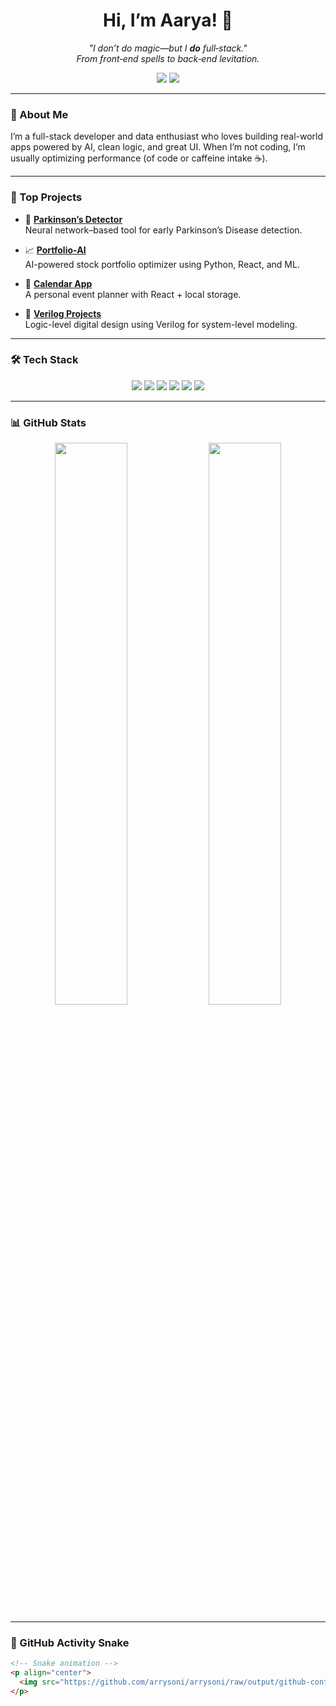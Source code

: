 <h1 align="center">Hi, I’m Aarya! 👋</h1>

<p align="center">
  <em>"I don’t do magic—but I <strong>do</strong> full‑stack."</em><br>
  <em>From front‑end spells to back‑end levitation.</em>
</p>

<p align="center">
  <a href="mailto:aarya19204@gmail.com"><img src="https://img.shields.io/badge/email-%23D14836.svg?&style=for-the-badge&logo=gmail&logoColor=white" /></a>
  <a href="https://www.linkedin.com/in/aaryasoni"><img src="https://img.shields.io/badge/linkedin-%230077B5.svg?&style=for-the-badge&logo=linkedin&logoColor=white" /></a>
</p>

---

### 🧠 About Me

I’m a full-stack developer and data enthusiast who loves building real-world apps powered by AI, clean logic, and great UI. When I’m not coding, I’m usually optimizing performance (of code or caffeine intake ☕).

---

### 🚀 Top Projects

- 🧠 **[Parkinson’s Detector](https://github.com/arrysoni/parkinsons-detector)**  
  Neural network–based tool for early Parkinson’s Disease detection.

- 📈 **[Portfolio‑AI](https://github.com/arrysoni/portfolio-ai)**  
  AI-powered stock portfolio optimizer using Python, React, and ML.

- 📆 **[Calendar App](https://github.com/arrysoni/calendar-app)**  
  A personal event planner with React + local storage.

- 🔩 **[Verilog Projects](https://github.com/arrysoni/verilog-projects)**  
  Logic-level digital design using Verilog for system-level modeling.

---

### 🛠️ Tech Stack

<p align="center">
  <img src="https://img.shields.io/badge/Next.js-000000?style=for-the-badge&logo=nextdotjs" />
  <img src="https://img.shields.io/badge/React-20232A?style=for-the-badge&logo=react&logoColor=61DAFB" />
  <img src="https://img.shields.io/badge/TailwindCSS-38B2AC?style=for-the-badge&logo=tailwind-css&logoColor=white" />
  <img src="https://img.shields.io/badge/Python-3776AB?style=for-the-badge&logo=python&logoColor=white" />
  <img src="https://img.shields.io/badge/TypeScript-3178C6?style=for-the-badge&logo=typescript&logoColor=white" />
  <img src="https://img.shields.io/badge/Verilog-FF6F00?style=for-the-badge&logo=verilog&logoColor=white" />
</p>

---

### 📊 GitHub Stats

<p align="center">
  <img src="https://github-readme-stats.vercel.app/api?username=arrysoni&show_icons=true&theme=radical" width="48%" />
  <img src="https://github-readme-streak-stats.herokuapp.com/?user=arrysoni&theme=radical" width="48%" />
</p>

---

### 🐍 GitHub Activity Snake

```md
<!-- Snake animation -->
<p align="center">
  <img src="https://github.com/arrysoni/arrysoni/raw/output/github-contribution-grid-snake.svg" alt="Snake animation" />
</p>
